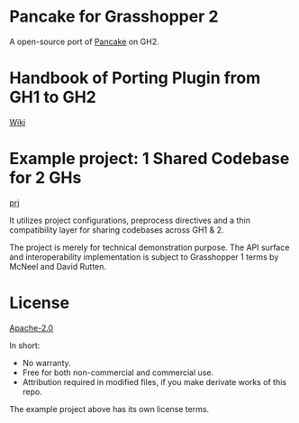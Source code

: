 # Pancake for Grasshopper 2

A open-source port of [Pancake](https://www.food4rhino.com/en/app/pancake) on GH2.

# Handbook of Porting Plugin from GH1 to GH2

[Wiki](https://github.com/karakasa/PancakeNext/wiki)

# Example project: 1 Shared Codebase for 2 GHs

[prj](/example/OneCodeTwoVersions)

It utilizes project configurations, preprocess directives and a thin compatibility layer for sharing codebases across GH1 & 2.

The project is merely for technical demonstration purpose. The API surface and interoperability implementation is subject to Grasshopper 1 terms by McNeel and David Rutten.

# License

[Apache-2.0](LICENSE.txt)

In short:
* No warranty.
* Free for both non-commercial and commercial use.
* Attribution required in modified files, if you make derivate works of this repo.

The example project above has its own license terms.
